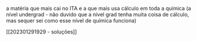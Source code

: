 a matéria que mais cai no ITA e a que mais usa cálculo em toda a química (a nível undergrad - não duvido que a nível grad tenha muita coisa de cálculo, mas sequer sei como esse nível de química funciona)

[[202301291929 - soluções]]